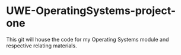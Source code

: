 # UWE-OperatingSystems-project-one

This git will house the code for my Operating Systems module and respective relating materials.